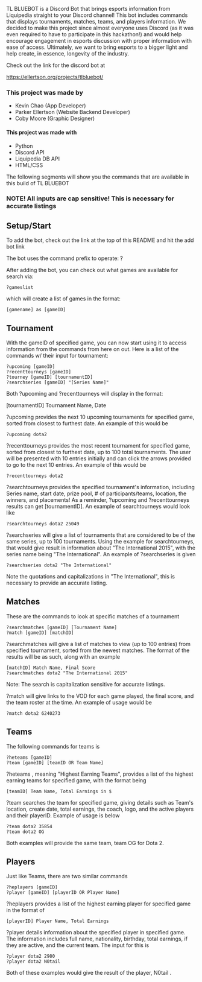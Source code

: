 TL BLUEBOT is a Discord Bot that brings esports information from Liquipedia straight to your Discord channel! 
This bot includes commands that displays tournaments, matches, teams, and players information. We decided to make this project since almost everyone uses Discord (as it was even required to have to participate in this hackathon!) and would help encourage engagement in esports discussion with proper information with ease of access. Ultimately, we want to bring esports to a bigger light and help create, in essence, longevity of the industry.

Check out the link for the discord bot at 

https://ellertson.org/projects/tlbluebot/

### This project was made by
* Kevin Chao (App Developer)
* Parker Ellertson (Website Backend Developer)
* Coby Moore (Graphic Designer)

#### This project was made with
* Python
* Discord API
* Liquipedia DB API
* HTML/CSS

The following segments will show you the commands that are available in this build of TL BLUEBOT

### NOTE! All inputs are cap sensitive! This is necessary for accurate listings
## Setup/Start
To add the bot, check out the link at the top of this README and hit the add bot link

The bot uses the command prefix to operate: ? 

After adding the bot, you can check out what games are available for search via:
```
?gameslist 
```
which will create a list of games in the format:
```
[gamename] as [gameID]
```

## Tournament
With the gameID of specified game, you can now start using it to access information from the commands from here on out. Here is a list of the commands w/ their input for tournament:

```
?upcoming [gameID]
?recenttourneys [gameID]
?tourney [gameID] [tournamentID]
?searchseries [gameID] "[Series Name]"
```
Both ?upcoming and ?recenttourneys will display in the format:

[tournamentID] Tournament Name, Date

?upcoming  provides the next 10 upcoming tournaments for specified game, sorted from closest to furthest date. An example of this would be 
```
?upcoming dota2
```
?recenttourneys provides the most recent tournament for specified game, sorted from closest to furthest date, up to 100 total tournaments. The user will be presented with 10 entries initially and can click the arrows provided to go to the next 10 entries. An example of this would be 
```
?recenttourneys dota2
```
?searchtourneys provides the specified tournament's information, including Series name, start date, prize pool, # of participants/teams, location, the winners, and placements! As a reminder, ?upcoming and ?recenttourneys results can get [tournamentID]. An example of searchtourneys would look like
```
?searchtourneys dota2 25049
```
?searchseries will give a list of tournaments that are considered to be of the same series, up to 100 tournaments. Using the example for searchtourneys, that would give result in information about "The International 2015", with the series name being "The International". An example of ?searchseries is given

```
?searchseries dota2 "The International"
```
Note the quotations and capitalizations in "The International", this is necessary to provide an accurate listing.

## Matches
These are the commands to look at specific matches of a tournament
```
?searchmatches [gameID] [Tournament Name]
?match [gameID] [matchID]
```
?searchmatches will give a list of matches to view (up to 100 entries) from specified tournament, sorted from the newest matches. The format of the results will be as such, along with an example
```
[matchID] Match Name, Final Score
?searchmatches dota2 "The International 2015"
```
Note: The search is capitalization sensitive for accurate listings.

?match will give links to the VOD for each game played, the final score, and the team roster at the time. An example of usage would be
```
?match dota2 6240273
```
## Teams
The following commands for teams is
```
?heteams [gameID]
?team [gameID] [teamID OR Team Name]
```

?heteams , meaning "Highest Earning Teams", provides a list of the highest earning teams for specified game, with the format being 
```
[teamID] Team Name, Total Earnings in $
```
?team searches the team for specified game, giving details such as Team's location, create date, total earnings, the coach, logo, and the active players and their playerID. Example of usage is below
```
?team dota2 35854
?team dota2 OG
```
Both examples will provide the same team, team OG for Dota 2.
## Players
Just like Teams, there are two similar commands
```
?heplayers [gameID]
?player [gameID] [playerID OR Player Name]
```

?heplayers provides a list of the highest earning player for specified game in the format of 
```
[playerID] Player Name, Total Earnings
```

?player details information about the specified player in specified game. The information includes full name, nationality, birthday, total earnings, if they are active, and the current team. The input for this is

```
?player dota2 2980
?player dota2 N0tail
```
Both of these examples would give the result of the player, N0tail . 
